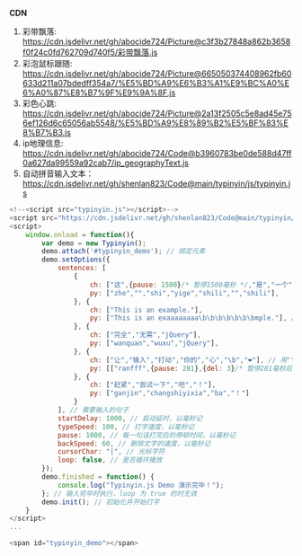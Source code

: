 **CDN**
1. 彩带飘落: https://cdn.jsdelivr.net/gh/abocide724/Picture@c3f3b27848a862b3658f0f24c0fd762709d740f5/彩带飘落.js
2. 彩泡鼠标跟随: https://cdn.jsdelivr.net/gh/abocide724/Picture@665050374408962fb60633d211a07bdedff354a7/%E5%BD%A9%E6%B3%A1%E9%BC%A0%E6%A0%87%E8%B7%9F%E9%9A%8F.js
3. 彩色心跳: https://cdn.jsdelivr.net/gh/abocide724/Picture@2a13f2505c5e8ad45e756ef126d6c65056ab5548/%E5%BD%A9%E8%89%B2%E5%BF%83%E8%B7%B3.js
4. ip地理信息: https://cdn.jsdelivr.net/gh/abocide724/Code@b3960783be0de588d47ff0a627da99559a92cab7/ip_geographyText.js
6. 自动拼音输入文本：https://cdn.jsdelivr.net/gh/shenlan823/Code@main/typinyin/js/typinyin.js
```js
<!--<script src="typinyin.js"></script>-->
<script src="https://cdn.jsdelivr.net/gh/shenlan823/Code@main/typinyin/js/typinyin.js"></script>
<script>
	window.onload = function(){
		var demo = new Typinyin();
		demo.attach('#typinyin_demo'); // 绑定元素
		demo.setOptions({
			sentences: [
				{
					ch: ["这",{pause: 1500}/* 暂停1500毫秒 */,"是","一个","实例",{del: 2}/* 删除两个字符 */,"示例"],
					py: ["zhe","","shi","yige","shili","","shili"],
				}, {
					ch: ["This is an example."],
					py: ["This is an exaaaaaaaa\b\b\b\b\b\b\bmple."], // 用"\b" 来删除一个字符
				}, {
					ch: ["完全","无需","jQuery"],
					py: ["wanquan","wuxu","jQuery"],
				}, {
					ch: ["让","输入","打动","你的","心","\b","❤"], // 用"\b" 来删除一个字符
					py: [["ranfff",{pause: 281},{del: 3}/* 暂停281毫秒后删除三个字符 */,"g"],"shuru","dadong","nide","xin","","xin"],
				}, {
					ch: ["赶紧","尝试一下","吧","！"],
					py: ["ganjin","changshiyixia","ba","！"]
				}
			], // 需要输入的句子
			startDelay: 1000, // 启动延时，以毫秒记
			typeSpeed: 100, // 打字速度，以毫秒记
			pause: 1000, // 每一句话打完后的停顿时间，以毫秒记
			backSpeed: 60, // 删除文字的速度，以毫秒记
			cursorChar: "|", // 光标字符
			loop: false, // 是否循环播放
		});
		demo.finished = function() {
			console.log("Typinyin.js Demo 演示完毕！");
		}; // 输入完毕时执行，loop 为 true 的时无效
		demo.init(); // 初始化并开始打字
	}
</script>
...

<span id="typinyin_demo"></span>
```
